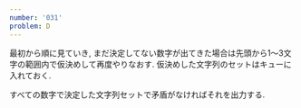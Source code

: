 ```yaml
---
number: '031'
problem: D
---
```

最初から順に見ていき, まだ決定してない数字が出てきた場合は先頭から1〜3文字の範囲内で仮決めして再度やりなおす. 仮決めした文字列のセットはキューに入れておく.

すべての数字で決定した文字列セットで矛盾がなければそれを出力する.
